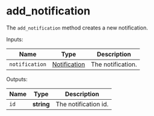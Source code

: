 # add_notification

The `add_notification` method creates a new notification.

  Inputs:

__Name__ | __Type__ | __Description__
--- | --- | --- | 
`notification` | [Notification](../types/Notification.md) | The notification.

  Outputs:

__Name__ | __Type__ | __Description__
--- | --- | --- | 
`id` | __string__ | The notification id.

